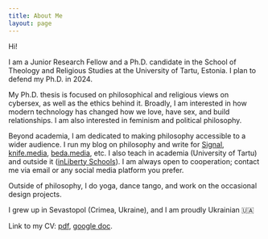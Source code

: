 ```yaml
---
title: About Me
layout: page
---
```


<p>Hi!</p> 

<p>I am a Junior Research Fellow and a Ph.D. candidate in the School of Theology and Religious Studies at the University of Tartu, Estonia. I plan to defend my Ph.D. in 2024.</p> 

<p>My Ph.D. thesis is focused on philosophical and religious views on cybersex, as well as the ethics behind it. Broadly, I am interested in how modern technology has changed how we love, have sex, and build relationships. I am also interested in feminism and political philosophy.</p>

<p>Beyond academia, I am dedicated to making philosophy accessible to a wider audience. I run my blog on philosophy and write for <a href="https://getsignal.news">Signal</a>, <a href="https://knife.media/author/anastasiya-babash/">knife.media</a>, <a href="https://beda.media">beda.media</a>, etc. I also teach in academia (University of Tartu) and outside it (<a href="https://www.inliberty.ru">inLiberty Schools</a>). I am always open to cooperation; contact me via email or any social media platform you prefer.</p>

<p>Outside of philosophy, I do yoga, dance tango, and work on the occasional design projects.</p> 

<p>I grew up in Sevastopol (Crimea, Ukraine), and I am proudly Ukrainian 🇺🇦</p>

<p>Link to my CV: <a href="https://drive.google.com/file/d/1aHrjtV7enjsbUs0Rj3qdCOTVlicwHm2F/view?usp=sharing">pdf</a>, <a href="https://docs.google.com/document/d/12ZXSZw_H9Z_qMcnYoS7WKelHm6Hle4vhwonLZMg1mmQ/edit?usp=sharing">google doc</a>.</p>
